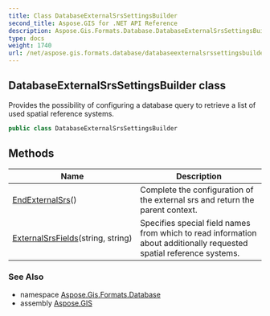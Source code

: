 ```yaml
---
title: Class DatabaseExternalSrsSettingsBuilder
second_title: Aspose.GIS for .NET API Reference
description: Aspose.Gis.Formats.Database.DatabaseExternalSrsSettingsBuilder class. Provides the possibility of configuring a database query to retrieve a list of used spatial reference systems
type: docs
weight: 1740
url: /net/aspose.gis.formats.database/databaseexternalsrssettingsbuilder/
---
```

## DatabaseExternalSrsSettingsBuilder class

Provides the possibility of configuring a database query to retrieve a list of used spatial reference systems.

```csharp
public class DatabaseExternalSrsSettingsBuilder
```

## Methods

| Name | Description |
| --- | --- |
| [EndExternalSrs](../../aspose.gis.formats.database/databaseexternalsrssettingsbuilder/endexternalsrs/)() | Complete the configuration of the external srs and return the parent context. |
| [ExternalSrsFields](../../aspose.gis.formats.database/databaseexternalsrssettingsbuilder/externalsrsfields/)(string, string) | Specifies special field names from which to read information about additionally requested spatial reference systems. |

### See Also

* namespace [Aspose.Gis.Formats.Database](../../aspose.gis.formats.database/)
* assembly [Aspose.GIS](../../)


